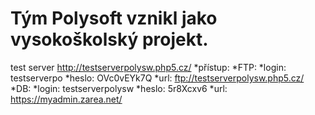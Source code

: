 # Tým Polysoft vznikl jako vysokoškolský projekt.
test server http://testserverpolysw.php5.cz/
*přístup: 
*FTP: 
  *login:  testserverpo
  *heslo:  OVc0vEYk7Q 
  *url:    ftp://testserverpolysw.php5.cz/
*DB:
  *login:  testserverpolysw
  *heslo:  5r8Xcxv6
  *url:    https://myadmin.zarea.net/
